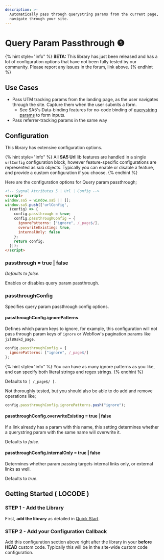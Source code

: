 ```yaml
---
description: >-
  Automatically pass through querystring params from the current page, as users
  navigate through your site.
---
```


# Query Param Passthrough ❺

{% hint style="info" %}
**BETA:** This library has just been released and has a lot of configuration options that have not been fully tested by our community.  Please report any issues in the forum, link above.
{% endhint %}

## Use Cases

* Pass UTM tracking params from the landing page, as the user navigates through the site. Capture them when the user submits a form.
  * See SA5's Data-binding features for no-code binding of [querystring params](../../sa5-data/data-sources/url-query-params.md) to form inputs.&#x20;
* Pass referrer-tracking params in the same way&#x20;

## Configuration

This library has extensive configuration options.&#x20;

{% hint style="info" %}
All **SA5 Url** lib features are handled in a single `urlConfig` configuration block, however feature-specific configurations are represented as sub objects. Typically you can enable or disable a feature, and provide a custom configuration if you choose.
{% endhint %}

Here are the configuration options for Query param passthrough;&#x20;

```html
<!-- Sygnal Attributes 5 | Url | Config -->
<script>
window.sa5 = window.sa5 || [];
window.sa5.push(['urlConfig', 
  (config) => {
    config.passthrough = true;
    config.passthroughConfig = {
      ignorePatterns: ["ignore", /_page$/],
      overwriteExisting: true,
      internalOnly: false
    };
    return config;
  }]); 
</script>
```

### passthrough = true | false

_Defaults to false._

Enables or disables query param passthrough.

### passthroughConfig

Specifies query param passthrough config options.&#x20;

#### passthroughConfig.ignorePatterns

Defines which param keys to ignore, for example, this configuration will not pass through param keys of `ignore` or Webflow's pagination params like `j2l89skd_page`.&#x20;

```javascript
config.passthroughConfig = {
  ignorePatterns: ["ignore", /_page$/]
};
```

{% hint style="info" %}
You can have as many ignore patterns as you like, and can specify both literal strings and regex strings.
{% endhint %}

Defaults to  `[ /_page$/ ]`.&#x20;

Not thoroughly tested, but you should also be able to do add and remove operations like;&#x20;

```javascript
config.passthroughConfig.ignorePatterns.push("ignore");
```

#### passthroughConfig.overwriteExisting = true | false <a href="#getting-started-locode" id="getting-started-locode"></a>

If a link already has a param with this name, this setting determines whether a querystring param with the same name will overwrite it.&#x20;

Defaults to _false_.

#### passthroughConfig.internalOnly = true | false

Determines whether param passing targets internal links only, or external links as well.&#x20;

Defaults to _true_.

## Getting Started ( LOCODE ) <a href="#getting-started-locode" id="getting-started-locode"></a>

### STEP 1 - Add the Library <a href="#step-1---add-the-library" id="step-1---add-the-library"></a>

First, **add the library** as detailed in [Quick Start](../quick-start.md).

### STEP 2 - Add your Configuration Callback

Add this configuration section above right after the library in your **before HEAD** custom code. Typically this will be in the site-wide custom code configuration.&#x20;
